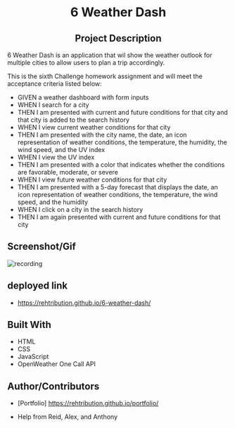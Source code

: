 <h1 align="center">6 Weather Dash</h1>

<h2 align="center">Project Description</h2>
6 Weather Dash is an application that wil show the weather outlook for multiple cities to allow users to plan a trip accordingly.

This is the sixth Challenge homework assignment and will meet the acceptance criteria listed below:

- GIVEN a weather dashboard with form inputs
- WHEN I search for a city
- THEN I am presented with current and future conditions for that city and that city is added to the search history
- WHEN I view current weather conditions for that city
- THEN I am presented with the city name, the date, an icon representation of weather conditions, the temperature, the humidity, the wind speed, and the UV index
- WHEN I view the UV index
- THEN I am presented with a color that indicates whether the conditions are favorable, moderate, or severe
- WHEN I view future weather conditions for that city
- THEN I am presented with a 5-day forecast that displays the date, an icon representation of weather conditions, the temperature, the wind speed, and the humidity
- WHEN I click on a city in the search history
- THEN I am again presented with current and future conditions for that city


## Screenshot/Gif

![recording](https://user-images.githubusercontent.com/92597876/145707065-ded87ce7-55e9-466d-869c-bd2168fd647c.gif)

## deployed link
- https://rehtribution.github.io/6-weather-dash/


## Built With

- HTML
- CSS
- JavaScript
- OpenWeather One Call API

## Author/Contributors

- [Portfolio] https://rehtribution.github.io/portfolio/

- Help from Reid, Alex, and Anthony
